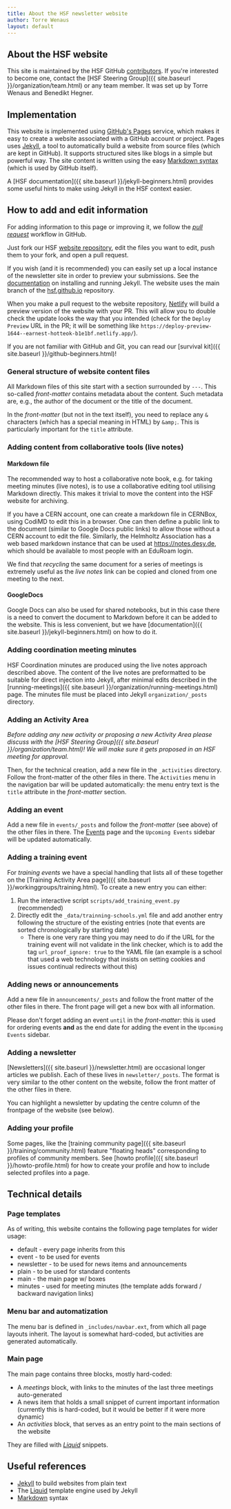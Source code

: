 ```yaml
---
title: About the HSF newsletter website
author: Torre Wenaus
layout: default
---
```


## About the HSF website

This site is maintained by the HSF GitHub [contributors](https://github.com/orgs/HSF/people). If you're interested to become one, contact the [HSF Steering Group]({{ site.baseurl }}/organization/team.html) or any team member. It was set up by Torre Wenaus and Benedikt Hegner.

## Implementation

This website is implemented using [GitHub's Pages](https://pages.github.com/) service, which makes it easy to create a website associated with a GitHub account or project. Pages uses [Jekyll](https://help.github.com/articles/using-jekyll-with-pages/), a tool to automatically build a website from source files (which are kept in GitHub). It supports structured sites like blogs in a simple but powerful way.
The site content is written using the easy [Markdown syntax](http://daringfireball.net/projects/markdown/syntax) (which is used by GitHub itself).

A [HSF documentation]({{ site.baseurl }}/jekyll-beginners.html) provides some useful hints to make using Jekyll in the HSF context easier.

## How to add and edit information

For adding information to this page or improving it, we follow the *[pull request](https://help.github.com/articles/using-pull-requests/)* workflow in GitHub.

Just fork our HSF [website repository](https://github.com/HSF/hsf.github.io), edit the
files you want to edit, push them to your fork, and open a pull request.

If you wish (and it is recommended) you can easily set up a local instance of the newsletter site in order to preview your submissions. See the [documentation](https://help.github.com/articles/using-jekyll-with-pages/)
on installing and running Jekyll.
The website uses the main branch of the [hsf.github.io](https://github.com/HSF/hsf.github.io) repository.

When you make a pull request to the website repository, [Netlify](https://www.netlify.com) will build a preview version of the website with your PR. This will allow you to double check the update looks the way that you intended (check for the `Deploy Preview` URL in the PR; it will be something like `https://deploy-preview-1644--earnest-hotteok-b1e1bf.netlify.app/`).

If you are not familiar with GitHub and Git, you can read our [survival kit]({{ site.baseurl }}/github-beginners.html)!

### General structure of website content files

All Markdown files of this site start with a section surrounded by `---`. This
so-called *front-matter* contains metadata about the content. Such metadata are,
e.g., the author of the document or the title of the document.

In the *front-matter* (but not in the text itself), you need to replace any `&` characters (which has a special meaning in HTML) by `&amp;`. This is particularly important for the `title` attribute.

### Adding content from collaborative tools (live notes)

#### Markdown file

The recommended way to host a collaborative note book, e.g. for taking meeting
minutes (live notes), is to use a collaborative editing tool utilising Markdown
directly.  This makes it trivial to move the content into the HSF website for
archiving.

If you have a CERN account, one can create a markdown file in CERNBox, using
CodiMD to edit this in a browser. One can then define a public link to the
document (similar to Google Docs public links) to allow those without a CERN
account to edit the file. Similarly, the Helmholtz Association has a web based
markdown instance that can be used at <https://notes.desy.de>, which should be
available to most people with an EduRoam login.

We find that *recycling* the same document for a series of meetings is extremely useful
as the *live notes* link can be copied and cloned from one meeting to the next.

#### GoogleDocs

Google Docs can also be used for shared notebooks, but in this case there is a need to convert
the document to Markdown before it can be added to the website. This is less convenient, but
we have [documentation]({{ site.baseurl }}/jekyll-beginners.html) on how to do it.

### Adding coordination meeting minutes

HSF Coordination minutes are produced using the live notes approach described above. The content of the live notes are preformatted to be suitable for direct injection into Jekyll, after minimal edits described in the [running-meetings]({{ site.baseurl }}/organization/running-meetings.html) page. The minutes file must be placed into Jekyll `organization/_posts` directory.

### Adding an Activity Area

*Before adding any new activity or proposing a new Activity Area please discuss with the
[HSF Steering Group]({{ site.baseurl }}/organization/team.html)!
We will make sure it gets proposed in an HSF meeting for approval.*

Then, for the technical creation, add a new file in the `_activities` directory. Follow the front-matter of the
other files in there. The `Activities` menu in the navigation bar will
be updated automatically: the menu entry text is the `title` attribute in the *front-matter* section.

### Adding an event

Add a new file in `events/_posts` and follow the *front-matter* (see above) of the other files
in there. The [Events](http://hepsoftwarefoundation.org/events.html) page and the ``Upcoming Events`` sidebar will be updated automatically.

### Adding a training event

For *training events* we have a special handling that lists all of these together on the 
[Training Activity Area page]({{ site.baseurl }}/workinggroups/training.html). To create a new
entry you can either:

1. Run the interactive script ``scripts/add_training_event.py`` (recommended)
2. Directly edit the ``_data/trainning-schools.yml`` file and add another entry following the structure of the existing entries (note that events are sorted chronologically by starting date)
    - There is one very rare thing you may need to do if the URL for the training event
      will not validate in the link checker, which is to add the tag `url_proof_ignore: true`
      to the YAML file (an example is a school that used a web technology that insists
      on setting cookies and issues continual redirects without this)

### Adding news or announcements

Add a new file in `announcements/_posts` and follow the front matter of the other files in there. The front page will
get a new box with all information.

Please don't forget adding an event ``until`` in the *front-matter*: this is used for ordering events **and** as the end date
for adding the event in the ``Upcoming Events`` sidebar.

### Adding a newsletter

[Newsletters]({{ site.baseurl }}/newsletter.html) are occasional longer articles we publish. Each of these lives in `newsletter/_posts`.
The format is very similar to the other
content on the website, follow the front matter of the other files in there.

You can highlight a newsletter by updating the centre column of the frontpage of the website (see below).

### Adding your profile

Some pages, like the [training community page]({{ site.baseurl }}/training/community.html) feature "floating heads"
corresponding to profiles of community members.
See [howto profile]({{ site.baseurl }}/howto-profile.html) for how to create your profile and how to include
selected profiles into a page.

## Technical details

### Page templates

As of writing, this website contains the following page templates for wider usage:

- default - every page inherits from this
- event - to be used for events
- newsletter - to be used for news items and announcements
- plain - to be used for standard contents
- main - the main page w/ boxes
- minutes - used for meeting minutes (the template adds forward / backward navigation links)

### Menu bar and automatization

The menu bar is defined in `_includes/navbar.ext`, from which all page layouts inherit.
The layout is somewhat hard-coded, but activities are generated
automatically.

### Main page

The main page contains three blocks, mostly hard-coded:

- A *meetings* block, with links to the minutes of the last three meetings
    auto-generated
- A news item that holds a small snippet of current important information
    (currently this is hard-coded, but it would be better if it were more
      dynamic)
- An *activities* block, that serves as an entry point to the main sections
    of the website

They are filled with *[Liquid](https://github.com/Shopify/liquid/wiki)* snippets.

## Useful references

- [Jekyll](http://jekyllrb.com/) to build websites from plain text
- The [Liquid](https://github.com/Shopify/liquid/wiki) template engine used by Jekyll
- [Markdown](http://daringfireball.net/projects/markdown/syntax) syntax
